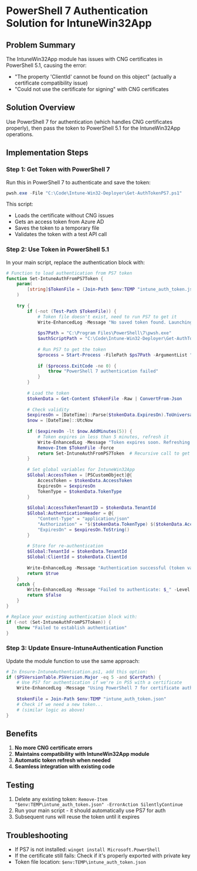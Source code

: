 # PowerShell 7 Authentication Solution for IntuneWin32App

## Problem Summary
The IntuneWin32App module has issues with CNG certificates in PowerShell 5.1, causing the error:
- "The property 'ClientId' cannot be found on this object" (actually a certificate compatibility issue)
- "Could not use the certificate for signing" with CNG certificates

## Solution Overview
Use PowerShell 7 for authentication (which handles CNG certificates properly), then pass the token to PowerShell 5.1 for the IntuneWin32App operations.

## Implementation Steps

### Step 1: Get Token with PowerShell 7
Run this in PowerShell 7 to authenticate and save the token:
```powershell
pwsh.exe -File "C:\Code\Intune-Win32-Deployer\Get-AuthTokenPS7.ps1"
```

This script:
- Loads the certificate without CNG issues
- Gets an access token from Azure AD
- Saves the token to a temporary file
- Validates the token with a test API call

### Step 2: Use Token in PowerShell 5.1
In your main script, replace the authentication block with:

```powershell
# Function to load authentication from PS7 token
function Set-IntuneAuthFromPS7Token {
    param(
        [string]$TokenFile = (Join-Path $env:TEMP "intune_auth_token.json")
    )
    
    try {
        if (-not (Test-Path $TokenFile)) {
            # Token file doesn't exist, need to run PS7 to get it
            Write-EnhancedLog -Message "No saved token found. Launching PowerShell 7 to authenticate..." -Level "INFO"
            
            $ps7Path = "C:\Program Files\PowerShell\7\pwsh.exe"
            $authScriptPath = "C:\Code\Intune-Win32-Deployer\Get-AuthTokenPS7.ps1"
            
            # Run PS7 to get the token
            $process = Start-Process -FilePath $ps7Path -ArgumentList "-File", "`"$authScriptPath`"" -Wait -PassThru -NoNewWindow
            
            if ($process.ExitCode -ne 0) {
                throw "PowerShell 7 authentication failed"
            }
        }
        
        # Load the token
        $tokenData = Get-Content $TokenFile -Raw | ConvertFrom-Json
        
        # Check validity
        $expiresOn = [DateTime]::Parse($tokenData.ExpiresOn).ToUniversalTime()
        $now = [DateTime]::UtcNow
        
        if ($expiresOn -lt $now.AddMinutes(5)) {
            # Token expires in less than 5 minutes, refresh it
            Write-EnhancedLog -Message "Token expires soon. Refreshing..." -Level "INFO"
            Remove-Item $TokenFile -Force
            return Set-IntuneAuthFromPS7Token  # Recursive call to get new token
        }
        
        # Set global variables for IntuneWin32App
        $Global:AccessToken = [PSCustomObject]@{
            AccessToken = $tokenData.AccessToken
            ExpiresOn = $expiresOn
            TokenType = $tokenData.TokenType
        }
        
        $Global:AccessTokenTenantID = $tokenData.TenantId
        $Global:AuthenticationHeader = @{
            "Content-Type" = "application/json"
            "Authorization" = "$($tokenData.TokenType) $($tokenData.AccessToken)"
            "ExpiresOn" = $expiresOn.ToString()
        }
        
        # Store for re-authentication
        $Global:TenantId = $tokenData.TenantId
        $Global:ClientId = $tokenData.ClientId
        
        Write-EnhancedLog -Message "Authentication successful (token valid until $expiresOn UTC)" -Level "INFO"
        return $true
    }
    catch {
        Write-EnhancedLog -Message "Failed to authenticate: $_" -Level "ERROR"
        return $false
    }
}

# Replace your existing authentication block with:
if (-not (Set-IntuneAuthFromPS7Token)) {
    throw "Failed to establish authentication"
}
```

### Step 3: Update Ensure-IntuneAuthentication Function
Update the module function to use the same approach:

```powershell
# In Ensure-IntuneAuthentication.ps1, add this option:
if ($PSVersionTable.PSVersion.Major -eq 5 -and $CertPath) {
    # Use PS7 for authentication if we're in PS5 with a certificate
    Write-EnhancedLog -Message "Using PowerShell 7 for certificate authentication..." -Level "INFO"
    
    $tokenFile = Join-Path $env:TEMP "intune_auth_token.json"
    # Check if we need a new token...
    # (similar logic as above)
}
```

## Benefits
1. **No more CNG certificate errors**
2. **Maintains compatibility with IntuneWin32App module**
3. **Automatic token refresh when needed**
4. **Seamless integration with existing code**

## Testing
1. Delete any existing token: `Remove-Item "$env:TEMP\intune_auth_token.json" -ErrorAction SilentlyContinue`
2. Run your main script - it should automatically use PS7 for auth
3. Subsequent runs will reuse the token until it expires

## Troubleshooting
- If PS7 is not installed: `winget install Microsoft.PowerShell`
- If the certificate still fails: Check if it's properly exported with private key
- Token file location: `$env:TEMP\intune_auth_token.json`